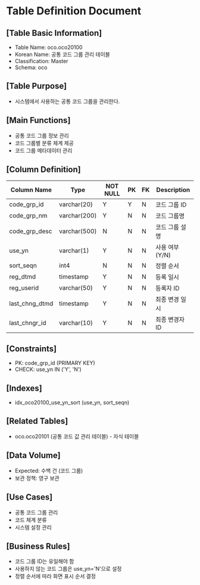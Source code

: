 # Table Definition Document

## [Table Basic Information]
- Table Name: oco.oco20100
- Korean Name: 공통 코드 그룹 관리 테이블
- Classification: Master
- Schema: oco

## [Table Purpose]
- 시스템에서 사용하는 공통 코드 그룹을 관리한다.

## [Main Functions]
- 공통 코드 그룹 정보 관리
- 코드 그룹별 분류 체계 제공
- 코드 그룹 메타데이터 관리

## [Column Definition]

| Column Name | Type | NOT NULL | PK | FK | Description |
|-------------|------|----------|----|----|-------------|
| code_grp_id | varchar(20) | Y | Y | N | 코드 그룹 ID |
| code_grp_nm | varchar(200) | Y | N | N | 코드 그룹명 |
| code_grp_desc | varchar(500) | N | N | N | 코드 그룹 설명 |
| use_yn | varchar(1) | Y | N | N | 사용 여부 (Y/N) |
| sort_seqn | int4 | N | N | N | 정렬 순서 |
| reg_dtmd | timestamp | Y | N | N | 등록 일시 |
| reg_userid | varchar(50) | Y | N | N | 등록자 ID |
| last_chng_dtmd | timestamp | Y | N | N | 최종 변경 일시 |
| last_chngr_id | varchar(10) | Y | N | N | 최종 변경자 ID |

## [Constraints]
- PK: code_grp_id (PRIMARY KEY)
- CHECK: use_yn IN ('Y', 'N')

## [Indexes]
- idx_oco20100_use_yn_sort (use_yn, sort_seqn)

## [Related Tables]
- oco.oco20101 (공통 코드 값 관리 테이블) - 자식 테이블

## [Data Volume]
- Expected: 수백 건 (코드 그룹)
- 보관 정책: 영구 보관

## [Use Cases]
- 공통 코드 그룹 관리
- 코드 체계 분류
- 시스템 설정 관리

## [Business Rules]
- 코드 그룹 ID는 유일해야 함
- 사용하지 않는 코드 그룹은 use_yn='N'으로 설정
- 정렬 순서에 따라 화면 표시 순서 결정 